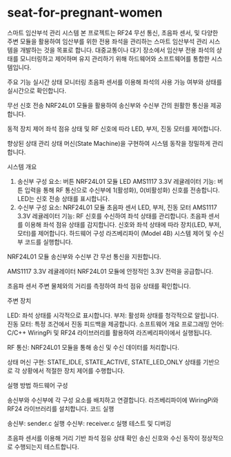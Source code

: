 # seat-for-pregnant-women

스마트 임산부석 관리 시스템
본 프로젝트는 RF24 무선 통신, 초음파 센서, 및 다양한 주변 모듈을 활용하여 임산부를 위한 전용 좌석을 관리하는 스마트 임산부석 관리 시스템을 개발하는 것을 목표로 합니다. 대중교통이나 대기 장소에서 임산부 전용 좌석의 상태를 모니터링하고 제어하며 유지 관리하기 위해 하드웨어와 소프트웨어를 통합한 시스템입니다.

주요 기능
실시간 상태 모니터링
초음파 센서를 이용해 좌석의 사용 가능 여부와 상태를 실시간으로 확인합니다.

무선 신호 전송
NRF24L01 모듈을 활용하여 송신부와 수신부 간의 원활한 통신을 제공합니다.

동적 장치 제어
좌석 점유 상태 및 RF 신호에 따라 LED, 부저, 진동 모터를 제어합니다.

향상된 상태 관리
상태 머신(State Machine)을 구현하여 시스템 동작을 정밀하게 관리합니다.

시스템 개요
1. 송신부
구성 요소:
버튼
NRF24L01 모듈
LED
AMS1117 3.3V 레귤레이터
기능:
버튼 입력을 통해 RF 통신으로 수신부에 1(활성화), 0(비활성화) 신호를 전송합니다.
LED는 신호 전송 상태를 표시합니다.
2. 수신부
구성 요소:
NRF24L01 모듈
초음파 센서
LED, 부저, 진동 모터
AMS1117 3.3V 레귤레이터
기능:
RF 신호를 수신하여 좌석 상태를 관리합니다.
초음파 센서를 이용해 좌석 점유 상태를 감지합니다.
신호와 좌석 상태에 따라 장치(LED, 부저, 모터)를 제어합니다.
하드웨어 구성
라즈베리파이 (Model 4B)
시스템 제어 및 수신부 코드를 실행합니다.

NRF24L01 모듈
송신부와 수신부 간 무선 통신을 지원합니다.

AMS1117 3.3V 레귤레이터
NRF24L01 모듈에 안정적인 3.3V 전력을 공급합니다.

초음파 센서
주변 물체와의 거리를 측정하여 좌석 점유 상태를 확인합니다.

주변 장치

LED: 좌석 상태를 시각적으로 표시합니다.
부저: 활성화 상태를 청각적으로 알립니다.
진동 모터: 특정 조건에서 진동 피드백을 제공합니다.
소프트웨어 개요
프로그래밍 언어: C/C++
WiringPi 및 RF24 라이브러리를 활용하여 라즈베리파이에서 실행됩니다.

RF 통신: NRF24L01 모듈을 통해 송신 및 수신 데이터를 처리합니다.

상태 머신 구현:
STATE_IDLE, STATE_ACTIVE, STATE_LED_ONLY 상태를 기반으로 각 상황에서 적절한 장치 제어를 수행합니다.

실행 방법
하드웨어 구성

송신부와 수신부에 각 구성 요소를 배치하고 연결합니다.
라즈베리파이에 WiringPi와 RF24 라이브러리를 설치합니다.
코드 실행

송신부: sender.c 실행
수신부: receiver.c 실행
테스트 및 디버깅

초음파 센서를 이용해 거리 기반 좌석 점유 상태 확인
송신 신호와 수신 동작이 정상적으로 수행되는지 테스트합니다.
